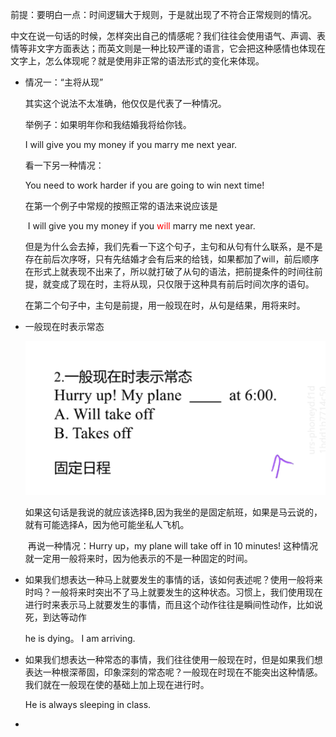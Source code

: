 前提：要明白一点：时间逻辑大于规则，于是就出现了不符合正常规则的情况。

​			中文在说一句话的时候，怎样突出自己的情感呢？我们往往会使用语气、声调、表情等非文字方面表达；而英文则是一种比较严谨的语言，它会把这种感情也体现在文字上，怎么体现呢？就是使用非正常的语法形式的变化来体现。

- 情况一：“主将从现”

  其实这个说法不太准确，他仅仅是代表了一种情况。

  举例子：如果明年你和我结婚我将给你钱。

  I will give you my money if you marry me next year.

  看一下另一种情况：

  You need to work harder if you are going to win next time!

  在第一个例子中常规的按照正常的语法来说应该是

  ​	I will give you my money if you <font color='red'>will </font>marry me next year.

  但是为什么会去掉，我们先看一下这个句子，主句和从句有什么联系，是不是存在前后次序呀，只有先结婚才会有后来的给钱，如果都加了will，前后顺序在形式上就表现不出来了，所以就打破了从句的语法，把前提条件的时间往前提，就变成了现在时，主将从现，只仅限于这种具有前后时间次序的语句。

  在第二个句子中，主句是前提，用一般现在时，从句是结果，用将来时。

- 一般现在时表示常态

  ![image-20211014222820559](../TyporaResources/Image/image-20211014222820559.png)

  ​	如果这句话是我说的就应该选择B,因为我坐的是固定航班，如果是马云说的，就有可能选择A，因为他可能坐私人飞机。

  ​	再说一种情况：Hurry up，my plane will take off in 10 minutes! 这种情况就一定用一般将来时，因为他表示的不是一种固定的时间。

- 如果我们想表达一种马上就要发生的事情的话，该如何表述呢？使用一般将来时吗？一般将来时突出不了马上就要发生的这种状态。习惯上，我们使用现在进行时来表示马上就要发生的事情，而且这个动作往往是瞬间性动作，比如说死，到达等动作

  he is dying。    I am arriving.

- 如果我们想表达一种常态的事情，我们往往使用一般现在时，但是如果我们想表达一种根深蒂固，印象深刻的常态呢？一般现在时现在不能突出这种情感。我们就在一般现在使的基础上加上现在进行时。

  He is always sleeping in class.

- 